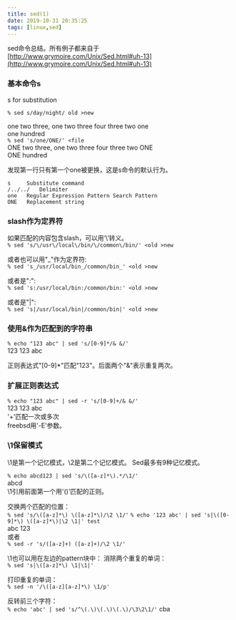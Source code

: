 ```yaml
---
title: sed(1)
date: 2019-10-31 20:35:25
tags: [linux,sed]
---
```

sed命令总结。所有例子都来自于[http://www.grymoire.com/Unix/Sed.html#uh-13](http://www.grymoire.com/Unix/Sed.html#uh-13)
<!--more-->
### 基本命令s
s for substitution

`% sed s/day/night/ old >new`

one two three, one two three 
four three two one  
one hundred  
`% sed 's/one/ONE/' <file`  
ONE two three, one two three 
four three two ONE  
ONE hundred  

发现第一行只有第一个one被更换，这是s命令的默认行为。
```
s	  Substitute command
/../../	  Delimiter
one	  Regular Expression Pattern Search Pattern
ONE	  Replacement string
```

### slash作为定界符
如果匹配的内容包含slash，可以用‘\’转义。  
`% sed 's/\/usr\/local\/bin/\/common\/bin/' <old >new`

或者也可以用"_"作为定界符:  
`% sed 's_/usr/local/bin_/common/bin_' <old >new`

或者是":":  
`% sed 's:/usr/local/bin:/common/bin:' <old >new`

或者是"|":  
`% sed 's|/usr/local/bin|/common/bin|' <old >new`

### 使用&作为匹配到的字符串
`% echo "123 abc" | sed 's/[0-9]*/& &/'`  
123 123 abc

正则表达式"[0-9]*"匹配"123"。后面两个"&"表示重复两次。


### 扩展正则表达式
`% echo "123 abc" | sed -r 's/[0-9]+/& &/'`  
123 123 abc  
'+'匹配一次或多次  
freebsd用'-E'参数。


### \1保留模式
\1是第一个记忆模式，\2是第二个记忆模式。 Sed最多有9种记忆模式。

`% echo abcd123 | sed 's/\([a-z]*\).*/\1/'`  
abcd  
\1引用前面第一个用'()'匹配的正则。

交换两个匹配的位置：  
`% sed 's/\([a-z]*\) \([a-z]*\)/\2 \1/'`
`% echo '123 abc' | sed 's|\([0-9]*\) \([a-z]*\)|\2 \1|' test`  
abc 123  
或者  
`% sed -r 's/([a-z]+) ([a-z]+)/\2 \1/'`

\1也可以用在左边的pattern块中：
消除两个重复的单词：  
`% sed 's|\([a-z]*\) \1|\1|'`

打印重复的单词：  
`% sed -n '/\([a-z][a-z]*\) \1/p'`

反转前三个字符：  
`% echo 'abc' | sed 's/^\(.\)\(.\)\(.\)/\3\2\1/'`
cba
